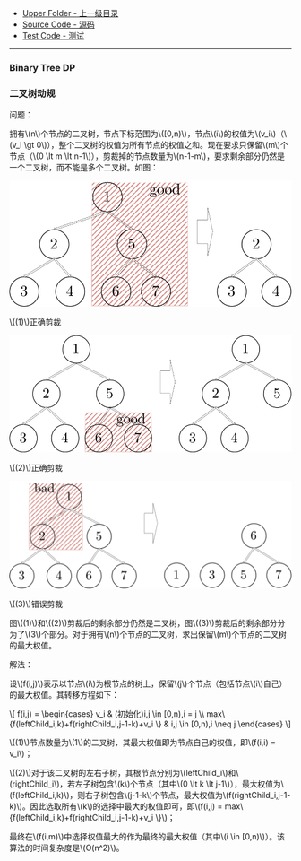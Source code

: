 * [Upper Folder - 上一级目录](../../)
* [Source Code - 源码](https://github.com/zhaochenyou/Way-to-Algorithm/blob/master/src/DynamicProgramming/TreeDP/BinaryTreeDP.hpp)
* [Test Code - 测试](https://github.com/zhaochenyou/Way-to-Algorithm/blob/master/src/DynamicProgramming/TreeDP/BinaryTreeDP.cpp)

--------

### Binary Tree DP
### 二叉树动规
<div>
问题：
<p id="i">拥有\(n\)个节点的二叉树，节点下标范围为\([0,n)\)，节点\(i\)的权值为\(v_i\)（\(v_i \gt 0\)），整个二叉树的权值为所有节点的权值之和。现在要求只保留\(m\)个节点（\(0 \lt m \lt n-1\)），剪裁掉的节点数量为\(n-1-m\)，要求剩余部分仍然是一个二叉树，而不能是多个二叉树。如图： </p>
<p id="c"><img src="../res/BinaryTreeDP1.svg" /></p>
<p id="c">\((1)\)正确剪裁 </p>
<p id="c"><img src="../res/BinaryTreeDP2.svg" /></p>
<p id="c">\((2)\)正确剪裁 </p>
<p id="c"><img src="../res/BinaryTreeDP3.svg" /></p>
<p id="c">\((3)\)错误剪裁 </p>
<p id="i">图\((1)\)和\((2)\)剪裁后的剩余部分仍然是二叉树，图\((3)\)剪裁后的剩余部分分为了\(3\)个部分。对于拥有\(n\)个节点的二叉树，求出保留\(m\)个节点的二叉树的最大权值。 </p>
解法：
<p id="i">设\(f(i,j)\)表示以节点\(i\)为根节点的树上，保留\(j\)个节点（包括节点\(i\)自己）的最大权值。其转移方程如下： </p>
\[
f(i,j) =
\begin{cases}
v_i & (初始化)i,j \in [0,n),i = j \\
max⁡\{f(leftChild_i,k)+f(rightChild_i,j-1-k)+v_i \} & i,j \in [0,n),i \neq j
\end{cases}
\]
<p id="i">\((1)\)节点数量为\(1\)的二叉树，其最大权值即为节点自己的权值，即\(f(i,i) = v_i\)； </p>
<p id="i">\((2)\)对于该二叉树的左右子树，其根节点分别为\(leftChild_i\)和\(rightChild_i\)，若左子树包含\(k\)个节点（其中\(0 \lt k \lt j-1\)），最大权值为\(f(leftChild_i,k)\)，则右子树包含\(j-1-k\)个节点，最大权值为\(f(rightChild_i,j-1-k)\)。因此选取所有\(k\)的选择中最大的权值即可，即\(f(i,j) = max⁡\{f(leftChild_i,k)+f(rightChild_i,j-1-k)+v_i \}\)； </p>
<p id="i">最终在\(f(i,m)\)中选择权值最大的作为最终的最大权值（其中\(i \in [0,n)\)）。该算法的时间复杂度是\(O(n^2)\)。 </p>
</div>
